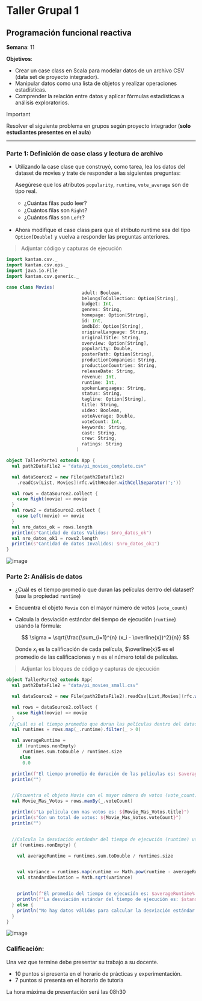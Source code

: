 # Taller Grupal  1
## Programación funcional reactiva

**Semana**: 11

**Objetivos**:

- Crear un case class en Scala para modelar datos de un archivo CSV (data set de proyecto integrador).
- Manipular datos como una lista de objetos y realizar operaciones estadísticas.
- Comprender la relación entre datos y aplicar fórmulas estadísticas a análisis exploratorios.

> [!IMPORTANT]
> Resolver el siguiente problema en grupos según proyecto integrador (**solo estudiantes presentes en el aula**)

***



### Parte 1: Definición de case class y lectura de archivo

- Utilizando la case clase que construyó, como tarea, lea los datos del dataset de movies y trate de responder a las siguientes preguntas:

  Asegúrese que los atributos `popularity`, `runtime`, `vote_average` son de tipo real.

  - ¿Cuántas ﬁlas pudo leer?
  - ¿Cuántos ﬁlas son `Right`?
  - ¿Cuántos ﬁlas son `Left`?

- Ahora modiﬁque el case class para que el atributo runtime sea del tipo
`Option[Double]` y vuelva a responder las preguntas anteriores.


> Adjuntar código y capturas de ejecución
```Scala
import kantan.csv._
import kantan.csv.ops._
import java.io.File
import kantan.csv.generic._

case class Movies(
                            adult: Boolean,
                            belongsToCollection: Option[String],
                            budget: Int,
                            genres: String,
                            homepage: Option[String],
                            id: Int,
                            imdbId: Option[String],
                            originalLanguage: String,
                            originalTitle: String,
                            overview: Option[String],
                            popularity: Double,
                            posterPath: Option[String],
                            productionCompanies: String,
                            productionCountries: String,
                            releaseDate: String,
                            revenue: Int,
                            runtime: Int,
                            spokenLanguages: String,
                            status: String,
                            tagline: Option[String],
                            title: String,
                            video: Boolean,
                            voteAverage: Double,
                            voteCount: Int,
                            keywords: String,
                            cast: String,
                            crew: String,
                            ratings: String
                          )

object TallerParte1 extends App {
  val path2DataFile2 = "data/pi_movies_complete.csv"

  val dataSource2 = new File(path2DataFile2)
    .readCsv[List, Movies](rfc.withHeader.withCellSeparator(';'))

  val rows = dataSource2.collect {
    case Right(movie) => movie
  }
  val rows2 = dataSource2.collect {
    case Left(movie) => movie
  }
  val nro_datos_ok = rows.length
  println(s"Cantidad de datos Validos: $nro_datos_ok")
  val nro_datos_ok1 = rows2.length
  println(s"Cantidad de datos Invalidos: $nro_datos_ok1")
}
```

![image](https://github.com/user-attachments/assets/96df3fcb-2a95-4bc9-aeb6-180652ebaf33)


### Parte 2: Análisis de datos

- ¿Cuál es el tiempo promedio que duran las películas dentro del dataset? (use la propiedad `runtime`)
- Encuentra el objeto `Movie` con el mayor número de votos (`vote_count`)
- Calcula la desviación estándar del tiempo de ejecución (`runtime`) usando la fórmula:

  $$
  \sigma = \sqrt{\frac{\sum_{i=1}^{n} (x_i - \overline{x})^2}{n}}
  $$

  Donde $x_i$ es la calificación de cada película, $\overline{x}$ es el promedio de las calificaciones y $n$ es el número total de películas.

> Adjuntar los bloques de código y capturas de ejecución

```Scala
object TallerParte2 extends App{
  val path2DataFile2 = "data/pi_movies_small.csv"

  val dataSource2 = new File(path2DataFile2).readCsv[List,Movies](rfc.withHeader(true).withCellSeparator(';'))

  val rows = dataSource2.collect {
    case Right(movie) => movie
  }
 //¿Cuál es el tiempo promedio que duran las películas dentro del dataset? (use la propiedad runtime)
  val runtimes = rows.map(_.runtime).filter(_ > 0)

  val averageRuntime =
    if (runtimes.nonEmpty)
      runtimes.sum.toDouble / runtimes.size
     else
      0.0

  println(f"El tiempo promedio de duración de las películas es: $averageRuntime%.2f minutos")
  println("")


  //Encuentra el objeto Movie con el mayor número de votos (vote_count)
  val Movie_Mas_Votos = rows.maxBy(_.voteCount)

  println(s"La pelicula con mas votos es: ${Movie_Mas_Votos.title}")
  println(s"Con un total de votos: ${Movie_Mas_Votos.voteCount}")
  println("")


  //Calcula la desviación estándar del tiempo de ejecución (runtime) usando la fórmula:
  if (runtimes.nonEmpty) {

    val averageRuntime = runtimes.sum.toDouble / runtimes.size


    val variance = runtimes.map(runtime => Math.pow(runtime - averageRuntime, 2)).sum / runtimes.size
    val standardDeviation = Math.sqrt(variance)


    println(f"El promedio del tiempo de ejecución es: $averageRuntime%.2f minutos")
    println(f"La desviación estándar del tiempo de ejecución es: $standardDeviation%.2f minutos")
  } else {
    println("No hay datos válidos para calcular la desviación estándar.")
  }
}
```
![image](https://github.com/user-attachments/assets/64b587c3-1cb4-4929-85e5-b750dfa5778d)

### Calificación:

Una vez que termine debe presentar su trabajo a su docente.

- 10 puntos si presenta en el horario de prácticas y experimentación.
- 7 puntos si presenta en el horario de tutoría

La hora máxima de presentación será las 08h30
